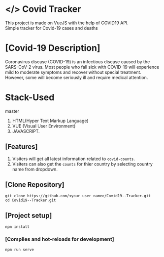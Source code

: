 # </> Covid Tracker
This project is made on VueJS with the help of COVID19 API.  
Simple tracker for Covid-19 cases and deaths
# [Covid-19 Description]

Coronavirus disease (COVID-19) is an infectious disease caused by the SARS-CoV-2 virus.
Most people who fall sick with COVID-19 will experience mild to moderate symptoms and recover without special treatment. However, some will become seriously ill and require medical attention.

# Stack-Used
 master
1. HTML(Hyper Text Markup Language)
2. VUE (Visual User Environment)
3. JAVASCRIPT.

## [Features]
1. Visiters will get all latest information related to `covid-counts`.
2. Visiters can also get the `counts` for thier country by selecting country name from dropdown.

## [Clone Repository]
```
git clone https://github.com/<your user name>/Covid19--Tracker.git
cd Covid19--Tracker.git
```

## [Project setup]
```
npm install
```

### [Compiles and hot-reloads for development]

```
npm run serve
```



